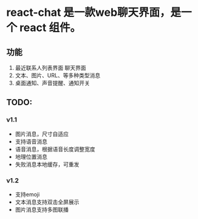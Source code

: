 # react-chat 是一款web聊天界面，是一个 react 组件。

## 功能
1. 最近联系人列表界面  聊天界面
2. 文本、图片、URL、等多种类型消息
3. 桌面通知、声音提醒、通知开关

## TODO:
### v1.1
* 图片消息，尺寸自适应
* 支持语音消息
* 语音消息，根据语音长度调整宽度
* 地理位置消息
* 失败消息本地缓存，可重发

### v1.2
* 支持emoji
* 文本消息支持双击全屏展示
* 图片消息支持多图联播
